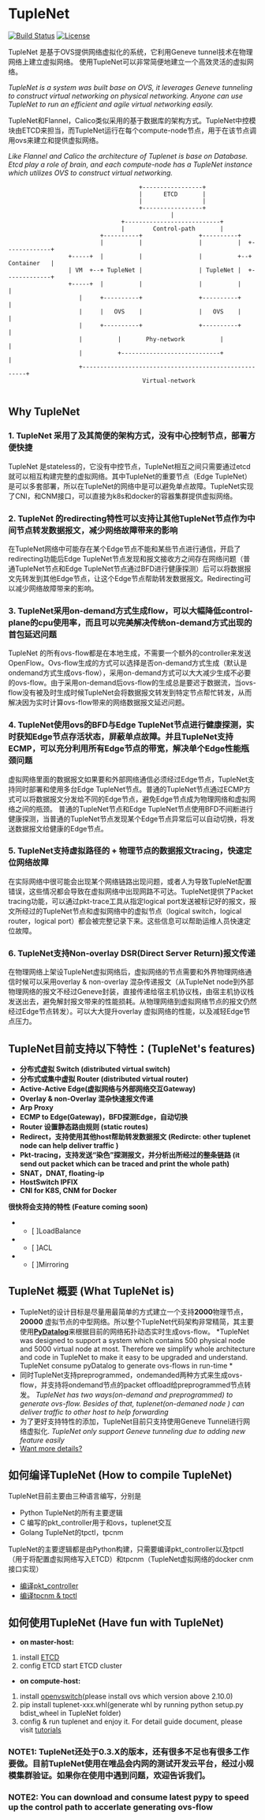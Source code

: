 # TupleNet

[![Build Status](https://www.travis-ci.org/vipshop/TupleNet.svg?branch=master)](https://www.travis-ci.org/vipshop/TupleNet)
[![License](https://img.shields.io/badge/license-Apache--2.0-blue.svg)](http://www.apache.org/licenses/LICENSE-2.0)

TupleNet 是基于OVS提供网络虚拟化的系统，它利用Geneve tunnel技术在物理网络上建立虚拟网络。 使用TupleNet可以非常简便地建立一个高效灵活的虚拟网络。

*TupleNet is a system was built base on OVS, it leverages Geneve tunneling to construct virtual networking on physical networking.  Anyone can use TupleNet to run an efficient and agile virtual networking easily.*

TupleNet和Flannel，Calico类似采用的基于数据库的架构方式。TupleNet中控模块由ETCD来担当，而TupleNet运行在每个compute-node节点，用于在该节点调用ovs来建立和提供虚拟网络。

*Like Flannel and Calico the architecture of Tuplenet is base on Database. Etcd play a role of brain, and each compute-node has a TupleNet instance which utilizes OVS to construct virtual networking.*

```
                                     +-----------------+
                                     |      ETCD       |
                                     |                 |
                                     +-----------------+
                                              |
                                +---------------------------+
                                |        Control-path       |
                          +----------+                +----------+
                          |          |                |          |  +-------------+
                 +-----+  |          |                |          +--+ Container   |
                 | VM  +--+ TupleNet |                | TupleNet |  +-------------+
                 +-----+  |          |                |          |         |
                    |     +----------+                +----------+         |
                    |     |   OVS    |                |   OVS    |         |
                    |     +----------+                +----------+         |
                    |          |       Phy-network          |              |
                    |          +----------------------------+              |
                    +------------------------------------------------------+
                                      Virtual-network


```

## Why TupleNet
### 1. TupleNet 采用了及其简便的架构方式，没有中心控制节点，部署方便快捷
TupleNet 是stateless的，它没有中控节点，TupleNet相互之间只需要通过etcd就可以相互构建完整的虚拟网络。其中TupleNet的重要节点（Edge TupleNet）是可以多套部署，所以在TupleNet的网络中是可以避免单点故障。TupleNet实现了CNI，和CNM接口，可以直接为k8s和docker的容器集群提供虚拟网络。

### 2. TupleNet 的redirecting特性可以支持让其他TupleNet节点作为中间节点转发数据报文，减少网络故障带来的影响
在TupleNet网络中可能存在某个Edge节点不能和某些节点进行通信，开启了redirecting功能后Edge TupleNet节点发现和报文接收方之间存在网络问题（普通TupleNet节点和Edge TupleNet节点通过BFD进行健康探测）后可以将数据报文先转发到其他Edge节点，让这个Edge节点帮助转发数据报文。Redirecting可以减少网络故障带来的影响。

### 3. TupleNet采用on-demand方式生成flow，可以大幅降低control-plane的cpu使用率，而且可以完美解决传统on-demand方式出现的首包延迟问题
TupleNet 的所有ovs-flow都是在本地生成，不需要一个额外的controller来发送OpenFlow。Ovs-flow生成的方式可以选择是否on-demand方式生成（默认是ondemand方式生成ovs-flow），采用on-demand方式可以大大减少生成不必要的ovs-flow。由于采用on-demand后ovs-flow的生成总是要迟于数据流，当ovs-flow没有被及时生成时候TupleNet会将数据报文转发到特定节点帮忙转发，从而解决因为实时计算ovs-flow带来的网络数据报文延迟问题。

### 4. TupleNet使用ovs的BFD与Edge TupleNet节点进行健康探测，实时获知Edge节点存活状态，屏蔽单点故障。并且TupleNet支持ECMP，可以充分利用所有Edge节点的带宽，解决单个Edge性能瓶颈问题
 虚拟网络里面的数据报文如果要和外部网络通信必须经过Edge节点，TupleNet支持同时部署和使用多台Edge TupleNet节点。普通的TupleNet节点通过ECMP方式可以将数据报文分发给不同的Edge节点，避免Edge节点成为物理网络和虚拟网络之间的瓶颈。
普通的TupleNet节点和Edge TupleNet节点使用BFD不间断进行健康探测，当普通的TupleNet节点发现某个Edge节点异常后可以自动切换，将发送数据报文给健康的Edge节点。

### 5. TupleNet支持虚拟路径的 + 物理节点的数据报文tracing，快速定位网络故障
在实际网络中很可能会出现某个网络链路出现问题，或者人为导致TupleNet配置错误，这些情况都会导致在虚拟网络中出现网路不可达。TupleNet提供了Packet tracing功能，可以通过pkt-trace工具从指定logical port发送被标记好的报文，报文所经过的TupleNet节点和虚拟网络中的虚拟节点（logical switch，logical router，logical port）都会被完整记录下来。这些信息可以帮助运维人员快速定位故障。

### 6. TupleNet支持Non-overlay DSR(Direct Server Return)报文传递
在物理网络上架设TupleNet虚拟网络后，虚拟网络的节点需要和外界物理网络通信时候可以采用overlay & non-overlay 混杂传递报文（从TupleNet node到外部物理网络的报文不经过Geneve封装，直接传递给宿主机协议栈，由宿主机协议栈发送出去，避免解封报文带来的性能损耗。从物理网络到虚拟网络节点的报文仍然经过Edge节点转发）。可以大大提升overlay 虚拟网络的性能，以及减轻Edge节点压力。

## TupleNet目前支持以下特性：(TupleNet's features)
- **分布式虚拟 Switch  (distributed virtual switch)**
- **分布式或集中虚拟 Router (distributed virtual router)**
- **Active-Active Edge(虚拟网络与外部网络交互Gateway)**
- **Overlay & non-Overlay 混杂快速报文传递**
- **Arp Proxy**
- **ECMP to Edge(Gateway)，BFD探测Edge，自动切换**
- **Router 设置静态路由规则 (static routes)**
- **Redirect，支持使用其他host帮助转发数据报文 (Redircte: other tuplenet node can help deliver traffic )**
- **Pkt-tracing，支持发送“染色”探测报文，并分析出所经过的整条链路  (it send out packet which can be traced and print the whole path)**
- **SNAT，DNAT, floating-ip**
- **HostSwitch IPFIX**
- **CNI for K8S, CNM for Docker**

**很快将会支持的特性 (Feature coming soon)**
- - [ ]LoadBalance
- - [ ]ACL
- - [ ]Mirroring


## TupleNet 概要 (What TupleNet is)
- TupleNet的设计目标是尽量用最简单的方式建立一个支持**2000**物理节点，**20000** 虚拟节点的中型网络。所以整个TupleNet代码架构非常精简，其主要使用[**PyDatalog**](https://sites.google.com/site/pydatalog/home)来根据目前的网络拓扑动态实时生成ovs-flow。 *TupleNet was designed to support a system which contains 500 physical node and 5000 virtual node at most. Therefore we simplify whole architecture and code in TupleNet to make it easy to be upgraded and understand. TupleNet consume pyDatalog to generate ovs-flows in run-time *
- 同时TupleNet支持preprogrammed，ondemanded两种方式来生成ovs-flow，并支持将ondemand节点的packet offload给preprogrammed节点转发。 *TupleNet has two ways(on-demand and preprogrammed) to generate ovs-flow. Besides of that, tuplenet(on-demaned node ) can deliver traffic to other host to help forwarding*
- 为了更好支持特性的添加，TupleNet目前只支持使用Geneve Tunnel进行网络虚拟化.   *TupleNet only support Geneve tunneling due to adding new feature easily*
- [Want more details?](/Architecture.md)

## 如何编译TupleNet  (How to compile TupleNet)
TupleNet目前主要由三种语言编写，分别是
- Python  TupleNet的所有主要逻辑
- C  编写的pkt_controller用于和ovs，tuplenet交互
- Golang TupleNet的tpctl，tpcnm

TupleNet的主要逻辑都是由Python构建，只需要编译pkt_controller以及tpctl（用于将配置虚拟网络写入ETCD）和tpcnm（TupleNet虚拟网络的docker cnm接口实现）
- [编译pkt_controller](/src/tuplenet/pkt_controller/README.md)
- [编译tpcnm & tpctl](/src/control/README.md)


## 如何使用TupleNet  (Have fun with TupleNet)
- **on master-host:**
1. install [ETCD](https://coreos.com/etcd/)
2. config ETCD start ETCD cluster
- **on compute-host:**
1. install [openvswitch](https://www.openvswitch.org/)(please install ovs which version above 2.10.0)
2. pip install tuplenet-xxx.whl(generate whl by running python setup.py  bdist_wheel in TupleNet folder)
3. config & run tuplenet and enjoy it. For detail guide document, please visit [tutorials](/tutorials/README.md)

### NOTE1: TupleNet还处于0.3.X的版本，还有很多不足也有很多工作要做。目前TupleNet使用在唯品会内网的测试开发云平台，经过小规模集群验证。如果你在使用中遇到问题，欢迎告诉我们。
### NOTE2: You can download and consume latest pypy to speed up the control path to accerlate generating ovs-flow
